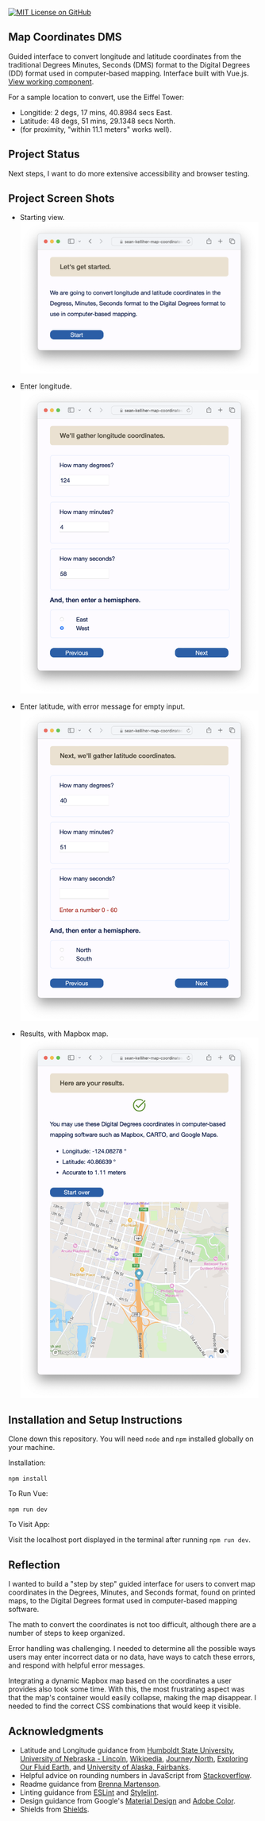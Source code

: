 [![MIT License on GitHub](https://img.shields.io/github/license/seankelliher/map-coordinates-dms?style=flat-square)](/LICENSE.txt)
## Map Coordinates DMS

Guided interface to convert longitude and latitude coordinates from the traditional Degrees Minutes, Seconds (DMS) format to the Digital Degrees (DD) format used in computer-based mapping. Interface built with Vue.js. [View working component](https://sean-kelliher-map-coordinates-dms.netlify.app).

For a sample location to convert, use the Eiffel Tower:
* Longitide: 2 degs, 17 mins,  40.8984 secs East.
* Latitude: 48 degs, 51 mins, 29.1348 secs North.
* (for proximity, "within 11.1 meters" works well).

## Project Status

Next steps, I want to do more extensive accessibility and browser testing.

## Project Screen Shots

* Starting view.
![screen shot of project](/screenshots/map-coordinates-dms-screenshot1.png?s=600)

* Enter longitude.
![screen shot of project](/screenshots/map-coordinates-dms-screenshot2.png?s=600)

* Enter latitude, with error message for empty input.
![screen shot of project](/screenshots/map-coordinates-dms-screenshot3.png?s=600)

* Results, with Mapbox map.
![screen shot of project](/screenshots/map-coordinates-dms-screenshot4.png?s=600)

## Installation and Setup Instructions

Clone down this repository. You will need `node` and `npm` installed globally on your machine.

Installation:

`npm install`  

To Run Vue:

`npm run dev`    

To Visit App:

Visit the localhost port displayed in the terminal after running `npm run dev`.

## Reflection

 I wanted to build a "step by step" guided interface for users to convert map coordinates in the Degrees, Minutes, and Seconds format, found on printed maps, to the Digital Degrees format used in computer-based mapping software.

 The math to convert the coordinates is not too difficult, although there are a number of steps to keep organized.

 Error handling was challenging. I needed to determine all the possible ways users may enter incorrect data or no data, have ways to catch these errors, and respond with helpful error messages.

 Integrating a dynamic Mapbox map based on the coordinates a user provides also took some time. With this, the most frustrating aspect was that the map's container would easily collapse, making the map disappear. I needed to find the correct CSS combinations that would keep it visible.

## Acknowledgments

* Latitude and Longitude guidance from [Humboldt State University](http://gsp.humboldt.edu/OLM/Lessons/GIS/01%20SphericalCoordinates/Reporting_Geographic_Coordinates.html), [University of Nebraska - Lincoln](http://astro.unl.edu/naap/motion1/tc_units.html), [Wikipedia](https://en.wikipedia.org/wiki/Decimal_degrees), [Journey North](https://journeynorth.org/tm/LongitudeIntro.html), [Exploring Our Fluid Earth](https://manoa.hawaii.edu/exploringourfluidearth/physical/world-ocean/locating-points-globe/compare-contrast-connect-converting-decimal-degrees), and [University of Alaska, Fairbanks](http://cespubs.uaf.edu/publications?show=1#2491).
* Helpful advice on rounding numbers in JavaScript from [Stackoverflow](https://stackoverflow.com/questions/7342957/how-do-you-round-to-one-decimal-place-in-javascript).
* Readme guidance from [Brenna Martenson](https://gist.github.com/martensonbj/6bf2ec2ed55f5be723415ea73c4557c4).
* Linting guidance from [ESLint](https://eslint.org) and [Stylelint](https://stylelint.io).
* Design guidance from Google's [Material Design](https://material.io/design) and [Adobe Color](https://color.adobe.com/trends).
* Shields from [Shields](https://shields.io).